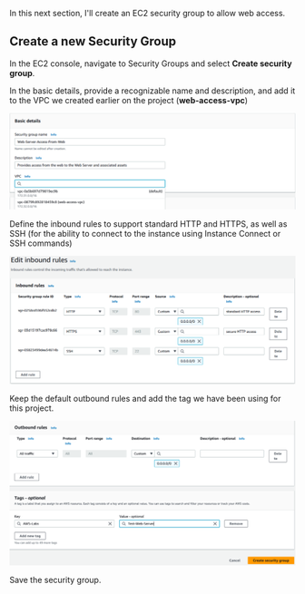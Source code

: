 In this next section, I'll create an EC2 security group to allow web access.

## Create a new Security Group

In the EC2 console, navigate to Security Groups and select **Create security group**.

In the basic details, provide a recognizable name and description, and add it to the VPC we created earlier on the project (**web-access-vpc**)

![create-security-group-1](images/create-security-group-1.png)

Define the inbound rules to support standard HTTP and HTTPS, as well as SSH (for the ability to connect to the instance using Instance Connect or SSH commands)

![create-security-group-2](images/create-security-group-2.png)

Keep the default outbound rules and add the tag we have been using for this project.

![create-security-group-3](images/create-security-group-3.png)

Save the security group.
